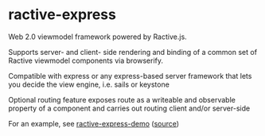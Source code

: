 ractive-express
===============

Web 2.0 viewmodel framework powered by Ractive.js.

Supports server- and client- side rendering and binding of a common set of Ractive viewmodel components via browserify.

Compatible with express or any express-based server framework that lets you decide the view engine, i.e. sails or keystone

Optional routing feature exposes route as a writeable and observable property of a component and carries out routing client and/or server-side

For an example, see [ractive-express-demo](http://ractive-express-demo.matthewbrunetti.com/) ([source](https://github.com/zenflow/ractive-express-demo))